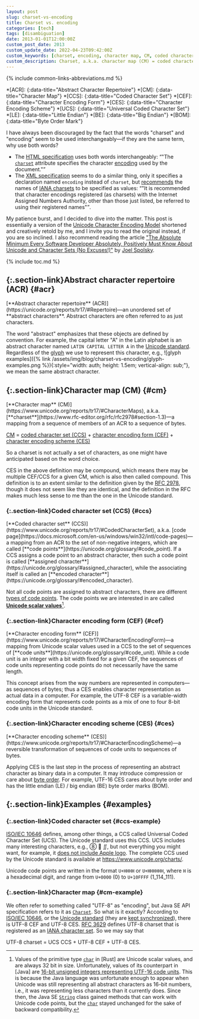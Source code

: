 ```yaml
---
layout: post
slug: charset-vs-encoding
title: Charset vs. encoding
categories: [tech]
tags: [disambiguation]
date: 2013-01-01T12:00:00Z
custom_post_date: 2013
custom_update_date: 2022-04-23T09:42:00Z
custom_keywords: [charset, encoding, character map, CM, coded character set, CCS, character encoding form, CEF, character encoding scheme, CES, Universal Coded Character Set, UCS, UCS Transformation Format, UTF, Unicode]
custom_description: Charset, a.k.a. character map (CM) = coded character set (CCS) + character encoding form (CEF) + character encoding scheme (CES).
---
```

{% include common-links-abbreviations.md %}

*[ACR]:
{:data-title="Abstract Character Repertoire"}
*[CM]:
{:data-title="Character Map"}
*[CCS]:
{:data-title="Coded Character Set"}
*[CEF]:
{:data-title="Character Encoding Form"}
*[CES]:
{:data-title="Character Encoding Scheme"}
*[UCS]:
{:data-title="Universal Coded Character Set"}
*[LE]:
{:data-title="Little Endian"}
*[BE]:
{:data-title="Big Endian"}
*[BOM]:
{:data-title="Byte Order Mark"}

[ISO/IEC 10646]: <https://www.iso.org/standard/76835.html>

I have always been discouraged by the fact that the words "charset" and "encoding" seem to be
used interchangeably&mdash;if they are the same term, why use both words?
* The [HTML specification](https://html.spec.whatwg.org/multipage/) uses both words interchangeably:
<q>"The <a href="https://html.spec.whatwg.org/multipage/semantics.html#attr-meta-charset">`charset`</a> attribute specifies the character <a href="https://encoding.spec.whatwg.org/#encoding">encoding</a> used by the document."</q>
* The [XML specification](https://www.w3.org/TR/xml/) seems to do a similar thing, only it specifies a declaration named `encoding` instead of `charset`,
but [recommends](https://www.w3.org/TR/xml/#charencoding) the names of [IANA charsets](https://www.iana.org/assignments/character-sets/character-sets.xhtml) to be specified as values:
<q>"It is recommended that character encodings registered (as charsets) with the Internet Assigned Numbers Authority, other than those just listed,
be referred to using their registered names"</q>.

My patience burst, and I decided to dive into the matter.
This post is essentially a version of the [Unicode Character Encoding Model](https://unicode.org/reports/tr17/) shortened and creatively retold by me,
and I invite you to read the original instead, if you are so inclined.
I also recommend reading the article ["The Absolute Minimum Every Software Developer Absolutely, Positively Must Know About Unicode and Character Sets (No Excuses!)"](https://www.joelonsoftware.com/2003/10/08/the-absolute-minimum-every-software-developer-absolutely-positively-must-know-about-unicode-and-character-sets-no-excuses/)<span class="insignificant">&nbsp;by [Joel Spolsky](https://www.joelonsoftware.com/about-me/)</span>.

{% include toc.md %}

## [](#acr){:.section-link}Abstract character repertoire (ACR) {#acr}
<div class="info-block" markdown="1">
[**Abstract character repertoire** (ACR)](https://unicode.org/reports/tr17/#Repertoire)&mdash;an
unordered set of **abstract characters**.
Abstract characters are often referred to as just characters.
</div>

The word "abstract" emphasizes that these objects are defined by convention.
For example, the capital letter "A" in the Latin alphabet is an abstract character named `LATIN CAPITAL LETTER A` in the [Unicode standard](https://unicode.org/standard/standard.html).
Regardless of the [glyph](https://unicode.org/reports/tr17/#CharactersVsGlyphs) we use to represent this character, e.g.,
![glyph examples]({% link /assets/img/blog/charset-vs-encoding/glyph-examples.png %}){:style="width: auth; height: 1.5em; vertical-align: sub;"},
we mean the same abstract character.

## [](#cm){:.section-link}Character map (CM) {#cm}
<div class="info-block" markdown="1">
[**Character map** (CM)](https://www.unicode.org/reports/tr17/#CharacterMaps),
a.k.a. [**charset**](https://www.rfc-editor.org/rfc/rfc2978#section-1.3)&mdash;a mapping
from a sequence of members of an ACR to a sequence of bytes.

[CM](https://www.unicode.org/reports/tr17/#CharacterMaps) = [coded character set (CCS)](https://www.unicode.org/reports/tr17/#CodedCharacterSet) + [character encoding form (CEF)](https://www.unicode.org/reports/tr17/#CharacterEncodingForm) + [character encoding scheme (CES)](https://www.unicode.org/reports/tr17/#CharacterEncodingScheme)
</div>

So a charset is not actually a set of characters, as one might have anticipated based on the word choice.

CES in the above definition may be compound, which means there may be multiple CEF/CCS for a given CM, which is also then called compound.
This definition is to an extent similar to the definition given by the [RFC 2978](https://www.rfc-editor.org/rfc/rfc2978#section-1.3),
though it does not seem like they are identical, and the definition in the RFC makes much less sense to me than the one in the Unicode standard.

### [](#ccs){:.section-link}Coded character set (CCS) {#ccs}

<div class="info-block" markdown="1">
[**Coded character set** (CCS)](https://www.unicode.org/reports/tr17/#CodedCharacterSet),
a.k.a. [code page](https://docs.microsoft.com/en-us/windows/win32/intl/code-pages)&mdash;a mapping
from an ACR to the set of non-negative integers, which are called
[**code points**](https://unicode.org/glossary/#code_point).
If a CCS assigns a code point to an abstract character,
then such a code point is called
[**assigned character**](https://unicode.org/glossary/#assigned_character),
while the associating itself is called an
[**encoded character**](https://unicode.org/glossary/#encoded_character).
</div>

Not all code points are assigned to abstract characters, there are different
[types of code points](https://unicode.org/glossary/#code_point_type).
The code points we are interested in are called
[**Unicode scalar values**](https://unicode.org/glossary/#unicode_scalar_value)[^1].

### [](#cef){:.section-link}Character encoding form (CEF) {#cef}
<div class="info-block" markdown="1">
[**Character encoding form** (CEF)](https://www.unicode.org/reports/tr17/#CharacterEncodingForm)&mdash;a
mapping from Unicode scalar values used in a CCS to the set of sequences of
[**code units**](https://unicode.org/glossary/#code_unit).
While a code unit is an integer with a bit width fixed for a given CEF,
the sequences of code units representing code points do not necessarily have the same length.
</div>

This concept arises from the way numbers are represented in computers&mdash;as sequences of bytes;
thus a CES enables character representation as actual data in a computer.
For example, the UTF-8 CEF is a variable-width encoding form that represents code points as
a mix of one to four 8-bit code units in the Unicode standard.

### [](#ces){:.section-link}Character encoding scheme (CES) {#ces}
<div class="info-block" markdown="1">
[**Character encoding scheme** (CES)](https://www.unicode.org/reports/tr17/#CharacterEncodingScheme)&mdash;a
reversible transformation of sequences of code units to sequences of bytes.
</div>

Applying CES is the last step in the process of representing an abstract character as binary data
in a computer. It may introduce compression or care about
[byte order](https://www.unicode.org/reports/tr17/#ByteOrder). For example, UTF-16 CES 
cares about byte order and has the little endian (LE) / big endian (BE) byte order marks (BOM).

## [](#examples){:.section-link}Examples {#examples}

### [](#ccs-example){:.section-link}Coded character set {#ccs-example}
[ISO/IEC 10646] defines, among other things,
a CCS called Universal Coded Character Set (UCS).
The Unicode standard uses this CCS.
UCS includes many interesting characters, e.g., &#x2467; &#x1f9a0; &#x222c;, but not everything you might want, for example,
it [does not include Apple logo](https://hea-www.harvard.edu/~fine/OSX/unicode_apple_logo.html).
The complete CCS used by the Unicode standard is available at <https://www.unicode.org/charts/>.

Unicode code points are written in the format `U+HHHH` or `U+HHHHHH`,
where `H` is a hexadecimal digit, and range from `U+0000` (0) to `U+10FFFF` (1_114_111).

### [](#cm-example){:.section-link}Character map {#cm-example}
We often refer to something called "UTF-8" as "encoding",
but Java SE API specification refers to it as [`Charset`](https://docs.oracle.com/en/java/javase/17/docs/api/java.base/java/nio/charset/StandardCharsets.html#UTF_8). 
So what is it exactly? According to [ISO/IEC 10646], or the [Unicode standard](https://unicode.org/standard/standard.html)
(they are [kept synchronized](https://www.unicode.org/faq/unicode_iso.html)),
there is UTF-8 CEF and UTF-8 CES.
[RFC 3629](https://www.rfc-editor.org/rfc/rfc3629) defines UTF-8 charset that is registered as an [IANA character set](https://www.iana.org/assignments/character-sets/character-sets.xhtml).
So we may say that
<div class="info-block" markdown="1">
UTF-8 charset = UCS CCS + UTF-8 CEF + UTF-8 CES.
</div>

[^1]: Values of the primitive type [`char`](https://doc.rust-lang.org/std/primitive.char.html) in
    [Rust] are Unicode scalar values, and are always 32 bit in size.
    Unfortunately, values of its counterpart in [Java] are
    [16-bit unsigned integers representing UTF-16 code units](https://docs.oracle.com/javase/specs/jls/se17/html/jls-4.html#jls-4.2).
    This is because the Java language was unfortunate enough to appear when Unicode
    was still representing all abstract characters as 16-bit numbers, i.e., it was representing 
    less characters than it currently does. Since then, the Java SE
    [`String`](https://docs.oracle.com/en/java/javase/17/docs/api/java.base/java/lang/String.html) class
    gained methods that can work with Unicode code points, but the
    [`char`](https://docs.oracle.com/javase/specs/jls/se17/html/jls-4.html#jls-4.2) stayed unchanged
    for the sake of backward compatibility.
